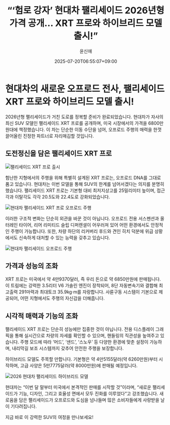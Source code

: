﻿---
title: "“‘험로 강자’ 현대차 팰리세이드 2026년형 가격 공개… XRT 프로와 하이브리드 모델 출시!”"
description: "## 오프로드 DNA 품은 팰리세이드 미국서 6800만원대에 판매 시작 V6 가솔린 단일 트림, 성능 강화 ..."
date: 2025-07-20T06:55:07+09:00
author: "윤신애"
categories: ["automotive"]
tags: ["뉴스", "이슈", "팰리세이드", "팰리세이드 XRT 프로", "현대자동차", "오프로드 SUV", "하이브리드 차량"]
hash: 616fb165
source_url: "https://www.reportera.co.kr/car/2026-hyundai-palisade-xrt/"
url: "/automotive/heomro-gangja-hyeondaeca-paelriseideu/"
images: ["https://imagedelivery.net/BhPWbivJAhTvor9c-8lV2w/45460f91-24e1-4112-f602-f29f0785e500/public", "https://imagedelivery.net/BhPWbivJAhTvor9c-8lV2w/2f1ad21f-1415-4e25-3441-b07fe1da1200/public", "https://imagedelivery.net/BhPWbivJAhTvor9c-8lV2w/34725bc2-1fb6-42c9-c155-aa4004197700/public", "https://imagedelivery.net/BhPWbivJAhTvor9c-8lV2w/2a701e67-d230-4821-b560-36248f35e500/public"]
thumbnail: "https://imagedelivery.net/BhPWbivJAhTvor9c-8lV2w/45460f91-24e1-4112-f602-f29f0785e500/public"
image: "https://imagedelivery.net/BhPWbivJAhTvor9c-8lV2w/45460f91-24e1-4112-f602-f29f0785e500/public"
featured_image: "https://imagedelivery.net/BhPWbivJAhTvor9c-8lV2w/45460f91-24e1-4112-f602-f29f0785e500/public"
image_width: 1200
image_height: 630
slug: "heomro-gangja-hyeondaeca-paelriseideu"
type: "post"
layout: "single"
news_keywords: "뉴스, 이슈, 팰리세이드, 팰리세이드 XRT 프로, 현대자동차"
robots: "index, follow"
draft: false
---

# 현대차의 새로운 오프로드 전사, 팰리세이드 XRT 프로와 하이브리드 모델 출시!

2026년형 팰리세이드가 거친 도로를 정복할 준비가 완료되었습니다. 현대차가 자사의 최신 SUV 모델인 팰리세이드 XRT 프로를 공개하며, 미국 시장에서의 가격을 6800만원대에 책정했습니다. 이 차는 단순한 이동 수단을 넘어, 오프로드 주행의 매력을 한껏 끌어올린 진정한 파트너로 자리매김할 것입니다.

## 도전정신을 담은 팰리세이드 XRT 프로


![팰리세이드 XRT 프로 출시](https://imagedelivery.net/BhPWbivJAhTvor9c-8lV2w/45460f91-24e1-4112-f602-f29f0785e500/public)


험난한 지형에서의 주행을 위해 특별히 설계된 XRT 프로는, 오프로드 DNA를 그대로 품고 있습니다. 현대차는 이번 모델을 통해 SUV의 한계를 넘어서겠다는 의지를 분명히 했습니다. 팰리세이드 XRT 프로는 기본형 대비 최저지상고를 25밀리미터 높이며, 접근각과 이탈각도 각각 20.5도와 22.4도로 강화되었습니다.


![현대차 팰리세이드 XRT 프로 오프로드 주행](https://imagedelivery.net/BhPWbivJAhTvor9c-8lV2w/34725bc2-1fb6-42c9-c155-aa4004197700/public)


이러한 구조적 변화는 단순히 외관을 바꾼 것이 아닙니다. 오프로드 전용 서스펜션과 올터레인 타이어, 리어 리미티드 슬립 디퍼렌셜이 어우러져 있어 어떤 환경에서도 안정적인 주행이 가능합니다. 또한, 차량 하단의 리커버리 후드와 견인 히치 덕분에 위급 상황에서도 신속하게 대처할 수 있는 능력을 갖추고 있습니다.


![현대차 팰리세이드 오프로드 주행](https://imagedelivery.net/BhPWbivJAhTvor9c-8lV2w/2a701e67-d230-4821-b560-36248f35e500/public)


## 가격과 성능의 조화

XRT 프로는 미국에서 약 4만9370달러, 즉 우리 돈으로 약 6850만원에 판매됩니다. 이 트림에는 강력한 3.5리터 V6 가솔린 엔진이 장착되어, 8단 자동변속기와 결합해 최고출력 291마력과 최대토크 35.9kg·m를 자랑합니다. 사륜구동 시스템이 기본으로 제공되어, 어떤 지형에서도 주행의 자신감을 더해줍니다.

## 시각적 매력과 기능의 조화

팰리세이드 XRT 프로는 단순히 성능에만 집중한 것이 아닙니다. 전용 디스플레이 그래픽을 통해 실시간으로 차량의 자세를 확인할 수 있으며, 핸들링의 직관성을 높여주고 있습니다. 주행 모드에 따라 ‘머드’, ‘샌드’, ‘스노우’ 등 다양한 환경에 맞춘 설정이 가능하며, 내리막길 보조 시스템까지 갖추어 안전한 주행을 보장합니다.

하이브리드 모델도 주목할 만합니다. 기본형은 약 4만5155달러(약 6260만원)부터 시작하며, 고급 사양은 5만7775달러(약 8000만원)에 판매될 예정입니다.


![2026 현대차 팰리세이드 하이브리드 모델](https://imagedelivery.net/BhPWbivJAhTvor9c-8lV2w/2f1ad21f-1415-4e25-3441-b07fe1da1200/public)


현대차는 “이번 달 말부터 미국에서 본격적인 판매를 시작할 것”이라며, “새로운 팰리세이드가 기능, 디자인, 그리고 효율성 면에서 모두 진화를 이루었다”고 강조했습니다. 새로움을 담은 팰리세이드가 오프로드와 도심을 넘나들며 많은 소비자들에게 사랑받을 날이 기다려집니다.

지금 바로 이 강력한 SUV의 여정을 만나보세요!

